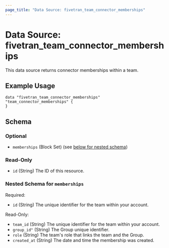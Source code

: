 ```yaml
---
page_title: "Data Source: fivetran_team_connector_memberships"
---
```


# Data Source: fivetran_team_connector_memberships

This data source returns connector memberships within a team.

## Example Usage

```hcl
data "fivetran_team_connector_memberships" "team_connector_memberships" {
}
```

<!-- schema generated by tfplugindocs -->
## Schema

### Optional

- `memberships` (Block Set) (see [below for nested schema](#nestedblock--memberships))

### Read-Only

- `id` (String) The ID of this resource.

<a id="nestedblock--memberships"></a>
### Nested Schema for `memberships`

Required:

- `id` (String) The unique identifier for the team within your account.

Read-Only:

- `team_id` (String) The unique identifier for the team within your account.
- `group_id"` (String) The Group unique identifier.
- `role` (String) The team's role that links the team and the Group.
- `created_at` (String) The date and time the membership was created.

